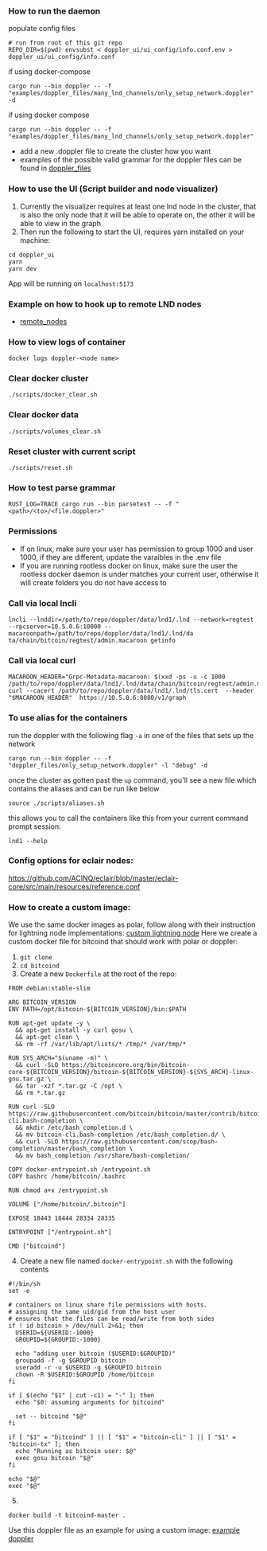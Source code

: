 ### How to run the daemon

populate config files
```
# run from root of this git repo
REPO_DIR=$(pwd) envsubst < doppler_ui/ui_config/info.conf.env > doppler_ui/ui_config/info.conf
```

if using docker-compose
```
cargo run --bin doppler -- -f "examples/doppler_files/many_lnd_channels/only_setup_network.doppler" -d
```
if using docker compose
```
cargo run --bin doppler -- -f "examples/doppler_files/many_lnd_channels/only_setup_network.doppler"
```
- add a new .doppler file to create the cluster how you want
- examples of the possible valid grammar for the doppler files can be found in [doppler_files](../doppler_files/)

### How to use the UI (Script builder and node visualizer)
1) Currently the visualizer requires at least one lnd node in the cluster, that is also the only node that it will be able to operate on, the other it will be able to view in the graph
2) Then run the following to start the UI, requires yarn installed on your machine:

```
cd doppler_ui
yarn
yarn dev
```

App will be running on `localhost:5173`


### Example on how to hook up to remote LND nodes
- [remote_nodes](../doppler_files/external_nodes/README.md)

### How to view logs of container

```
docker logs doppler-<node name>
```

### Clear docker cluster

```
./scripts/docker_clear.sh
```

### Clear docker data

```
./scripts/volumes_clear.sh
```

### Reset cluster with current script

```
./scripts/reset.sh
```


### How to test parse grammar

```
RUST_LOG=TRACE cargo run --bin parsetest -- -f "<path>/<to>/<file.doppler>"
```

### Permissions

- If on linux, make sure your user has permission to group 1000 and user 1000, if they are different, update the varaibles in the .env file
- If you are running rootless docker on linux, make sure the user the rootless docker daemon is under matches your current user, otherwise it will create folders you do not have access to

### Call via local lncli

`lncli --lnddir=/path/to/repo/doppler/data/lnd1/.lnd --network=regtest --rpcserver=10.5.0.6:10000 --macaroonpath=/path/to/repo/doppler/data/lnd1/.lnd/da
ta/chain/bitcoin/regtest/admin.macaroon getinfo`

### Call via local curl

```
MACAROON_HEADER="Grpc-Metadata-macaroon: $(xxd -ps -u -c 1000 /path/to/repo/doppler/data/lnd1/.lnd/data/chain/bitcoin/regtest/admin.macaroon)"
curl --cacert /path/to/repo/doppler/data/lnd1/.lnd/tls.cert  --header "$MACAROON_HEADER"  https://10.5.0.6:8080/v1/graph
```

### To use alias for the containers

run the doppler with the following flag `-a` in one of the files that sets up the network

```
cargo run --bin doppler -- -f "doppler_files/only_setup_network.doppler" -l "debug" -d
```

once the cluster as gotten past the `up` command, you'll see a new file which contains the aliases and can be run like below

```
source ./scripts/aliases.sh
```

this allows you to call the containers like this from your current command prompt session:

```
lnd1 --help
```

### Config options for eclair nodes:

https://github.com/ACINQ/eclair/blob/master/eclair-core/src/main/resources/reference.conf


### How to create a custom image:
We use the same docker images as polar, follow along with their instruction for lightning node implementations:
[custom lightning node](https://github.com/jamaljsr/polar/blob/master/docs/custom-nodes.md)
Here we create a custom docker file for bitcoind that should work with polar or doppler:
1. `git clone `
2. `cd bitcoind`
3. Create a new `Dockerfile` at the root of the repo:
```
FROM debian:stable-slim

ARG BITCOIN_VERSION
ENV PATH=/opt/bitcoin-${BITCOIN_VERSION}/bin:$PATH

RUN apt-get update -y \
  && apt-get install -y curl gosu \
  && apt-get clean \
  && rm -rf /var/lib/apt/lists/* /tmp/* /var/tmp/*

RUN SYS_ARCH="$(uname -m)" \
  && curl -SLO https://bitcoincore.org/bin/bitcoin-core-${BITCOIN_VERSION}/bitcoin-${BITCOIN_VERSION}-${SYS_ARCH}-linux-gnu.tar.gz \
  && tar -xzf *.tar.gz -C /opt \
  && rm *.tar.gz

RUN curl -SLO https://raw.githubusercontent.com/bitcoin/bitcoin/master/contrib/bitcoin-cli.bash-completion \
  && mkdir /etc/bash_completion.d \
  && mv bitcoin-cli.bash-completion /etc/bash_completion.d/ \
  && curl -SLO https://raw.githubusercontent.com/scop/bash-completion/master/bash_completion \
  && mv bash_completion /usr/share/bash-completion/

COPY docker-entrypoint.sh /entrypoint.sh
COPY bashrc /home/bitcoin/.bashrc

RUN chmod a+x /entrypoint.sh

VOLUME ["/home/bitcoin/.bitcoin"]

EXPOSE 18443 18444 28334 28335

ENTRYPOINT ["/entrypoint.sh"]

CMD ["bitcoind"]
```
4. Create a new file named `docker-entrypoint.sh` with the following contents
```
#!/bin/sh
set -e

# containers on linux share file permissions with hosts.
# assigning the same uid/gid from the host user
# ensures that the files can be read/write from both sides
if ! id bitcoin > /dev/null 2>&1; then
  USERID=${USERID:-1000}
  GROUPID=${GROUPID:-1000}

  echo "adding user bitcoin ($USERID:$GROUPID)"
  groupadd -f -g $GROUPID bitcoin
  useradd -r -u $USERID -g $GROUPID bitcoin
  chown -R $USERID:$GROUPID /home/bitcoin
fi

if [ $(echo "$1" | cut -c1) = "-" ]; then
  echo "$0: assuming arguments for bitcoind"

  set -- bitcoind "$@"
fi

if [ "$1" = "bitcoind" ] || [ "$1" = "bitcoin-cli" ] || [ "$1" = "bitcoin-tx" ]; then
  echo "Running as bitcoin user: $@"
  exec gosu bitcoin "$@"
fi

echo "$@"
exec "$@"
```
5.
```
docker build -t bitcoind-master .
```
Use this doppler file as an example for using a custom image:
[example doppler](./examples/doppler_files/different_images.doppler)
